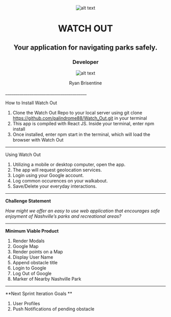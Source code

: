 <div align="center"> 
	
![alt text](http://d30y9cdsu7xlg0.cloudfront.net/png/43299-200.png)
	
# WATCH OUT

## Your application for navigating parks safely.




### Developer

![alt text](https://avatars1.githubusercontent.com/u/11411693?s=460&v=4)

Ryan Brisentine
</div>
________________________________________


How to Install Watch Out
1.	Clone the Watch Out Repo to your local server using git clone https://github.com/palindrome88/Watch_Out.git in your terminal
2.	This app is compiled with React JS. Inside your terminal, enter npm install
3.	Once installed, enter npm start in the terminal, which will load the browser with Watch Out


________________________________________


Using Watch Out
1.	Utilizing a mobile or desktop computer, open the app.
2.	The app will request geolocation services.
3.	Login using your Google account.
4.	Log common occurences on your walkabout.
5.	Save/Delete your everyday interactions.


________________________________________

**Challenge Statement**

_How might we offer an easy to use web application that encourages safe enjoyment of Nashville’s parks and recreational areas?_

________________________________________


**Minimum Viable Product**

1.	Render Modals
2.	Google Map
3.	Render points on a Map
4.	Display User Name
5.	Append obstacle title
6.	Login to Google
7.	Log Out of Google
8.	Marker of Nearby Nashville Park


________________________________________


**Next Sprint Iteration Goals **

1. User Profiles
2. Push Notifications of pending obstacle

